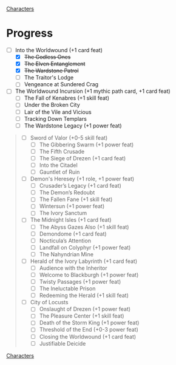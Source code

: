 [Characters](characters.md#characters)

# Progress

* [ ] Into the Worldwound (+1 card feat)
  * [x] ~~The Godless Ones~~
  * [x] ~~The Elven Entanglement~~
  * [x] ~~The Wardstone Patrol~~
  * [ ] The Traitor's Lodge
  * [ ] Vengeance at Sundered Crag
* [ ] The Worldwound Incursion (+1 mythic path card, +1 card feat)
  * [ ] The Fall of Kenabres (+1 skill feat)
  * [ ] Under the Broken City
  * [ ] Lair of the Vile and Vicious
  * [ ] Tracking Down Templars
  * [ ] The Wardstone Legacy (+1 power feat)
> * [ ] Sword of Valor (+0-5 skill feat)
>   * [ ] The Gibbering Swarm (+1 power feat)
>   * [ ] The Fifth Crusade
>   * [ ] The Siege of Drezen (+1 card feat)
>   * [ ] Into the Citadel
>   * [ ] Gauntlet of Ruin
> * [ ] Demon's Heresey (+1 role, +1 power feat)
>   * [ ] Crusader’s Legacy (+1 card feat)
>   * [ ] The Demon’s Redoubt
>   * [ ] The Fallen Fane (+1 skill feat)
>   * [ ] Wintersun (+1 power feat)
>   * [ ] The Ivory Sanctum
> * [ ] The Midnight Isles (+1 card feat)
>   * [ ] The Abyss Gazes Also (+1 skill feat)
>   * [ ] Demondome (+1 card feat)
>   * [ ] Nocticula’s Attention
>   * [ ] Landfall on Colyphyr (+1 power feat)
>   * [ ] The Nahyndrian Mine
> * [ ] Herald of the Ivory Labyrinth (+1 card feat)
>   * [ ] Audience with the Inheritor
>   * [ ] Welcome to Blackburgh (+1 power feat)
>   * [ ] Twisty Passages (+1 power feat)
>   * [ ] The Ineluctable Prison
>   * [ ] Redeeming the Herald (+1 skill feat)
> * [ ] City of Locusts
>   * [ ] Onslaught of Drezen (+1 power feat)
>   * [ ] The Pleasure Center (+1 skill feat)
>   * [ ] Death of the Storm King (+1 power feat)
>   * [ ] Threshold of the End (+0-3 power feat)
>   * [ ] Closing the Worldwound (+1 card feat)
>   * [ ] Justifiable Deicide

[Characters](characters.md#characters)
